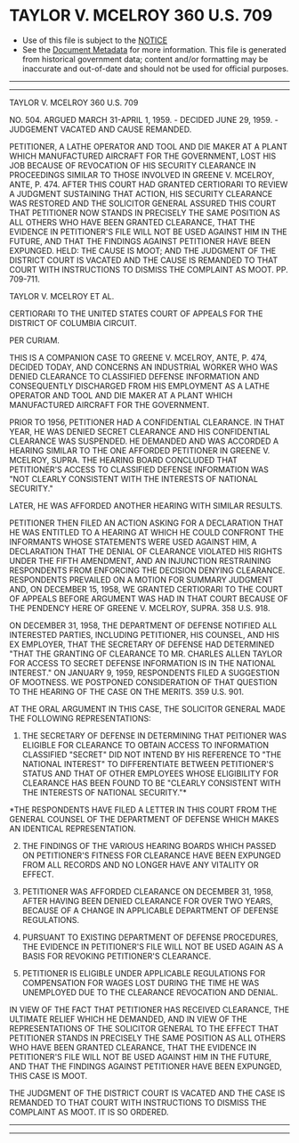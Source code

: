 ---
---

# TAYLOR V. MCELROY 360 U.S. 709

* Use of this file is subject to the [NOTICE](https://github.com/publicdocs/notice/blob/master/NOTICE)
* See the [Document Metadata](../../../) for more information.
  This file is generated from historical government data; content and/or formatting may be inaccurate and out-of-date and should not be used for official purposes.

----------
----------

TAYLOR V. MCELROY 360 U.S. 709

NO. 504.  ARGUED MARCH 31-APRIL 1, 1959.  - DECIDED JUNE 29, 1959.  - JUDGEMENT VACATED AND CAUSE REMANDED.

PETITIONER, A LATHE OPERATOR AND TOOL AND DIE MAKER AT A PLANT WHICH MANUFACTURED AIRCRAFT FOR THE GOVERNMENT, LOST HIS JOB BECAUSE OF REVOCATION OF HIS SECURITY CLEARANCE IN PROCEEDINGS SIMILAR TO THOSE INVOLVED IN GREENE V. MCELROY, ANTE, P. 474.  AFTER THIS COURT HAD GRANTED CERTIORARI TO REVIEW A JUDGMENT SUSTAINING THAT ACTION, HIS SECURITY CLEARANCE WAS RESTORED AND THE SOLICITOR GENERAL ASSURED THIS COURT THAT PETITIONER NOW STANDS IN PRECISELY THE SAME POSITION AS ALL OTHERS WHO HAVE BEEN GRANTED CLEARANCE, THAT THE EVIDENCE IN PETITIONER'S FILE WILL NOT BE USED AGAINST HIM IN THE FUTURE, AND THAT THE FINDINGS AGAINST PETITIONER HAVE BEEN EXPUNGED.  HELD:  THE CAUSE IS MOOT; AND THE JUDGMENT OF THE DISTRICT COURT IS VACATED AND THE CAUSE IS REMANDED TO THAT COURT WITH INSTRUCTIONS TO DISMISS THE COMPLAINT AS MOOT.  PP. 709-711.

TAYLOR V. MCELROY ET AL.

CERTIORARI TO THE UNITED STATES COURT OF APPEALS FOR THE DISTRICT OF COLUMBIA CIRCUIT.

PER CURIAM.

THIS IS A COMPANION CASE TO GREENE V. MCELROY, ANTE, P. 474, DECIDED TODAY, AND CONCERNS AN INDUSTRIAL WORKER WHO WAS DENIED CLEARANCE TO CLASSIFIED DEFENSE INFORMATION AND CONSEQUENTLY DISCHARGED FROM HIS EMPLOYMENT AS A LATHE OPERATOR AND TOOL AND DIE MAKER AT A PLANT WHICH MANUFACTURED AIRCRAFT FOR THE GOVERNMENT.

PRIOR TO 1956, PETITIONER HAD A CONFIDENTIAL CLEARANCE.  IN THAT YEAR, HE WAS DENIED SECRET CLEARANCE AND HIS CONFIDENTIAL CLEARANCE WAS SUSPENDED.  HE DEMANDED AND WAS ACCORDED A HEARING SIMILAR TO THE ONE AFFORDED PETITIONER IN GREENE V. MCELROY, SUPRA.  THE HEARING BOARD CONCLUDED THAT PETITIONER'S ACCESS TO CLASSIFIED DEFENSE INFORMATION WAS "NOT CLEARLY CONSISTENT WITH THE INTERESTS OF NATIONAL SECURITY."

LATER, HE WAS AFFORDED ANOTHER HEARING WITH SIMILAR RESULTS.

PETITIONER THEN FILED AN ACTION ASKING FOR A DECLARATION THAT HE WAS ENTITLED TO A HEARING AT WHICH HE COULD CONFRONT THE INFORMANTS WHOSE STATEMENTS WERE USED AGAINST HIM, A DECLARATION THAT THE DENIAL OF CLEARANCE VIOLATED HIS RIGHTS UNDER THE FIFTH AMENDMENT, AND AN INJUNCTION RESTRAINING RESPONDENTS FROM ENFORCING THE DECISION DENYING CLEARANCE.  RESPONDENTS PREVAILED ON A MOTION FOR SUMMARY JUDGMENT AND, ON DECEMBER 15, 1958, WE GRANTED CERTIORARI TO THE COURT OF APPEALS BEFORE ARGUMENT WAS HAD IN THAT COURT BECAUSE OF THE PENDENCY HERE OF GREENE V. MCELROY, SUPRA.  358 U.S. 918.

ON DECEMBER 31, 1958, THE DEPARTMENT OF DEFENSE NOTIFIED ALL INTERESTED PARTIES, INCLUDING PETITIONER, HIS COUNSEL, AND HIS EX EMPLOYER, THAT THE SECRETARY OF DEFENSE HAD DETERMINED "THAT THE GRANTING OF CLEARANCE TO MR. CHARLES ALLEN TAYLOR FOR ACCESS TO SECRET DEFENSE INFORMATION IS IN THE NATIONAL INTEREST."  ON JANUARY 9, 1959, RESPONDENTS FILED A SUGGESTION OF MOOTNESS.  WE POSTPONED CONSIDERATION OF THAT QUESTION TO THE HEARING OF THE CASE ON THE MERITS.  359 U.S. 901.

AT THE ORAL ARGUMENT IN THIS CASE, THE SOLICITOR GENERAL MADE THE FOLLOWING REPRESENTATIONS:

1.  THE SECRETARY OF DEFENSE IN DETERMINING THAT PEITIONER WAS ELIGIBLE FOR CLEARANCE TO OBTAIN ACCESS TO INFORMATION CLASSIFIED "SECRET" DID NOT INTEND BY HIS REFERENCE TO "THE NATIONAL INTEREST" TO DIFFERENTIATE BETWEEN PETITIONER'S STATUS AND THAT OF OTHER EMPLOYEES WHOSE ELIGIBILITY FOR CLEARANCE HAS BEEN FOUND TO BE "CLEARLY CONSISTENT WITH THE INTERESTS OF NATIONAL SECURITY."\*

\*THE RESPONDENTS HAVE FILED A LETTER IN THIS COURT FROM THE GENERAL COUNSEL OF THE DEPARTMENT OF DEFENSE WHICH MAKES AN IDENTICAL REPRESENTATION.

2.  THE FINDINGS OF THE VARIOUS HEARING BOARDS WHICH PASSED ON PETITIONER'S FITNESS FOR CLEARANCE HAVE BEEN EXPUNGED FROM ALL RECORDS AND NO LONGER HAVE ANY VITALITY OR EFFECT.

3.  PETITIONER WAS AFFORDED CLEARANCE ON DECEMBER 31, 1958, AFTER HAVING BEEN DENIED CLEARANCE FOR OVER TWO YEARS, BECAUSE OF A CHANGE IN APPLICABLE DEPARTMENT OF DEFENSE REGULATIONS.

4.  PURSUANT TO EXISTING DEPARTMENT OF DEFENSE PROCEDURES, THE EVIDENCE IN PETITIONER'S FILE WILL NOT BE USED AGAIN AS A BASIS FOR REVOKING PETITIONER'S CLEARANCE.

5.  PETITIONER IS ELIGIBLE UNDER APPLICABLE REGULATIONS FOR COMPENSATION FOR WAGES LOST DURING THE TIME HE WAS UNEMPLOYED DUE TO THE CLEARANCE REVOCATION AND DENIAL.

IN VIEW OF THE FACT THAT PETITIONER HAS RECEIVED CLEARANCE, THE ULTIMATE RELIEF WHICH HE DEMANDED, AND IN VIEW OF THE REPRESENTATIONS OF THE SOLICITOR GENERAL TO THE EFFECT THAT PETITIONER STANDS IN PRECISELY THE SAME POSITION AS ALL OTHERS WHO HAVE BEEN GRANTED CLEARANCE, THAT THE EVIDENCE IN PETITIONER'S FILE WILL NOT BE USED AGAINST HIM IN THE FUTURE, AND THAT THE FINDINGS AGAINST PETITIONER HAVE BEEN EXPUNGED, THIS CASE IS MOOT.

THE JUDGMENT OF THE DISTRICT COURT IS VACATED AND THE CASE IS REMANDED TO THAT COURT WITH INSTRUCTIONS TO DISMISS THE COMPLAINT AS MOOT.  IT IS SO ORDERED.


----------
----------

